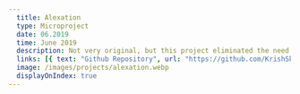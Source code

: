 ```yaml
---
  title: Alexation
  type: Microproject
  date: 06.2019
  time: June 2019
  description: Not very original, but this project eliminated the need of a central Alexa hub by creating an ecosystem using NodeMCU. It brings down the cost of automation from $20 to $3 per device.
  links: [{ text: "Github Repository", url: "https://github.com/KrishSkywalker/alexation" }]
  image: /images/projects/alexation.webp
  displayOnIndex: true
---
```

